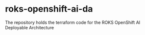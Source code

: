 # roks-openshift-ai-da
The repository holds the terraform code for the ROKS OpenShift AI Deployable Architecture
